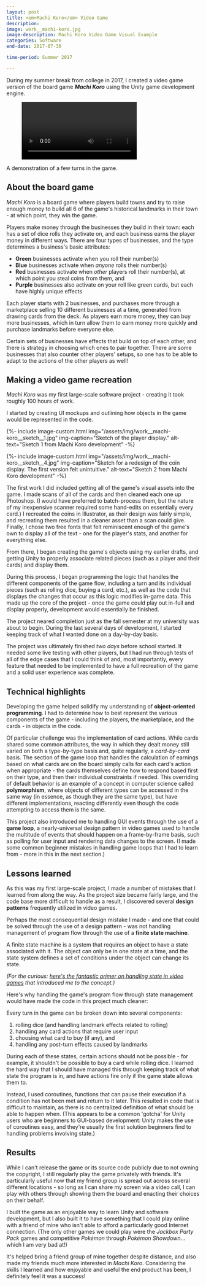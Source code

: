 ```yaml
---
layout: post
title: <em>Machi Koro</em> Video Game
description: 
image: work__machi-koro.jpg
image-description: Machi Koro Video Game Visual Example
categories: Software
end-date: 2017-07-30

time-period: Summer 2017

---
```


During my summer break from college in 2017, I created a video game version of the board game ***Machi Koro*** using the Unity game development engine.

<div class="video-custom">
    <figure>
        <video controls>
            <source src="/assets/video/machi-koro-demo-video.mp4" type="video/mp4">
            <p>Uh-oh - your browser doesn't support this HTML5 video!</p>
        </video>
    </figure>
    <figcaption>A demonstration of a few turns in the game.</figcaption>
</div>

## About the board game

*Machi Koro* is a board game where players build towns and try to raise enough money to build all 6 of the game's historical landmarks in their town - at which point, they win the game. 

Players make money through the businesses they build in their town: each has a set of dice rolls they activate on, and each business earns the player money in different ways. There are four types of businesses, and the type determines a business's basic attributes:
- **Green** businesses activate when you roll their number(s)
- **Blue** businesses activate when *anyone* rolls their number(s)
- **Red** businesses activate when *other* players roll their number(s), at which point you steal coins from them, and
- **Purple** businesses also activate on your roll like green cards, but each have highly unique effects

Each player starts with 2 businesses, and purchases more through a marketplace selling 10 different businesses at a time, generated from drawing cards from the deck. As players earn more money, they can buy more businesses, which in turn allow them to earn money more quickly and purchase landmarks before everyone else.

Certain sets of businesses have effects that build on top of each other, and there is strategy in choosing which ones to pair together. There are some businesses that also counter other players' setups, so one has to be able to adapt to the actions of the other players as well!

## Making a video game recreation

*Machi Koro* was my first large-scale software project - creating it took roughly 100 hours of work. 

I started by creating UI mockups and outlining how objects in the game would be represented in the code.

<figcaption></figcaption>
{%- include image-custom.html img="/assets/img/work__machi-koro__sketch__1.jpg" img-caption="Sketch of the player display." alt-text="Sketch 1 from Machi Koro development" -%}

{%- include image-custom.html img="/assets/img/work__machi-koro__sketch__4.jpg" img-caption="Sketch for a redesign of the coin display. The first version felt unintuitive." alt-text="Sketch 2 from Machi Koro development" -%}

The first work I did included getting all of the game's visual assets into the game. I made scans of all of the cards and then cleaned each one up Photoshop. (I would have preferred to batch-process them, but the nature of my inexpensive scanner required some hand-edits on essentially every card.) I recreated the coins in Illustrator, as their design was fairly simple, and recreating them resulted in a cleaner asset than a scan could give. Finally, I chose two free fonts that felt reminiscent enough of the game's own to display all of the text - one for the player's stats, and another for everything else.

From there, I began creating the game's objects using my earlier drafts, and getting Unity to properly associate related pieces (such as a player and their cards) and display them.

During this process, I began programming the logic that handles the different components of the game flow, including a turn and its individual pieces (such as rolling dice, buying a card, etc.), as well as the code that displays the changes that occur as this logic modifies in-game data. This made up the core of the project - once the game could play out in-full and display properly, development would essentially be finished.

The project neared completion just as the fall semester at my university was about to begin. During the last several days of development, I started keeping track of what I wanted done on a day-by-day basis. 

The project was ultimately finished *two days* before school started. It needed some live testing with other players, but I had run through tests of all of the edge cases that I could think of and, most importantly, every feature that needed to be implemented to have a full recreation of the game and a solid user experience was complete.

## Technical highlights

Developing the game helped solidify my understanding of **object-oriented programming**. I had to determine how to best represent the various components of the game - including the players, the marketplace, and the cards - in objects in the code. 

Of particular challenge was the implementation of card actions. While cards shared some common attributes, the way in which they dealt money still varied on both a type-by-type basis and, quite regularly, a *card-by-card* basis. The section of the game loop that handles the calculation of earnings based on what cards are on the board simply calls for each card's action when appropriate - the cards themselves define how to respond based first on their type, and then their individual constraints if needed. This overriding of default behavior is an example of a concept in computer science called **polymorphism**, where objects of different types can be accessed in the same way (in essence, as though they are the same type), but have different implementations, reacting differently even though the code attempting to access them is the same.

This project also introduced me to handling GUI events through the use of a **game loop**, a nearly-universal design pattern in video games used to handle the multitude of events that should happen on a frame-by-frame basis, such as polling for user input and rendering data changes to the screen. (I made some common beginner mistakes in handling game loops that I had to learn from - more in this in the next section.)

## Lessons learned

As this was my first large-scale project, I made a number of mistakes that I learned from along the way. As the project size became fairly large, and the code base more difficult to handle as a result, I discovered several **design patterns** frequently utilized in video games. 

Perhaps the most consequential design mistake I made - and one that could be solved through the use of a design pattern - was not handling management of program flow through the use of a **finite state machine**.

A finite state machine is a system that requires an object to have a state associated with it. The object can only be in one state at a time, and the state system defines a set of conditions under the object can change its state.

*(For the curious: [here's the fantastic primer on handling state in video games](http://gameprogrammingpatterns.com/state.html) that introduced me to the concept.)*

Here's why handling the game's program flow through state management would have made the code in this project much cleaner:

Every turn in the game can be broken down into several components:
1. rolling dice (and handling landmark effects related to rolling)
2. handling any card actions that require user input
3. choosing what card to buy (if any), and 
4. handling any post-turn effects caused by landmarks 

During each of these states, certain actions should not be possible - for example, it shouldn't be possible to buy a card while rolling dice. I learned the hard way that I should have managed this through keeping track of what state the program is in, and have actions fire only if the game state allows them to. 

Instead, I used coroutines, functions that can pause their execution if a condition has not been met and return to it later. This resulted in code that is difficult to maintain, as there is no centralized definition of what should be able to happen when. (This appears to be a common 'gotcha' for Unity users who are beginners to GUI-based development: Unity makes the use of coroutines easy, and they're usually the first solution beginners find to handling problems involving state.)

## Results

While I can't release the game or its source code publicly due to not owning the copyright, I still regularly play the game privately with friends. It's particularly useful now that my friend group is spread out across several different locations - so long as I can share my screen via a video call, I can play with others through showing them the board and enacting their choices on their behalf.

I built the game as an enjoyable way to learn Unity and software development, but I also built it to have something that I could play online with a friend of mine who isn't able to afford a particularly good Internet connection. (The only other games we could play were the *Jackbox Party Pack* games and competitive *Pokémon* through *Pokémon Showdown*... which I am very bad at!) 

It's helped bring a friend group of mine together despite distance, and also made my friends much more interested in *Machi Koro*. Considering the skills I learned and how enjoyable and useful the end product has been, I definitely feel it was a success!
